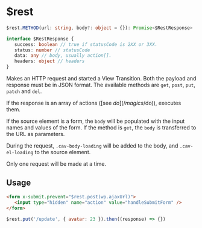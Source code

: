# $rest

```ts
$rest.METHOD‎(url: string, body?: object = {}): Promise<$RestResponse>

interface $RestResponse {
   success: boolean // true if statusCode is 2XX or 3XX.
   status: number // statusCode
   data: any // body, usually action[].
   headers: object // headers
}
```

Makes an HTTP request and started a View Transition. Both the payload and response must be in JSON format. The
available methods are `get`, `post`, `put`, `patch` and `del`.

If the response is an array of actions ([see $do](/magics/$do)), executes them.

If the source element is a form, the `body` will be populated with the input names and values of the form. If the
method is `get`, the `body` is transferred to the URL as parameters.

During the request, `.cav-body-loading` will be added to the body, and `.cav-el-loading` to the source element.

Only one request will be made at a time.

## Usage

```html
<form x-submit.prevent="$rest.post(wp.ajaxUrl)">
   <input type="hidden" name="action" value="handleSubmitForm" />
</form>
```

```js
$rest.put('/update', { avatar: 23 }).then((response) => {})
```
